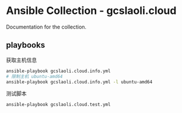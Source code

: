 # Ansible Collection - gcslaoli.cloud

Documentation for the collection.

## playbooks

获取主机信息

```bash
ansible-playbook gcslaoli.cloud.info.yml
# 限制主机 ubuntu-amd64
ansible-playbook gcslaoli.cloud.info.yml -l ubuntu-amd64
```

测试脚本

```bash
ansible-playbook gcslaoli.cloud.test.yml
```
